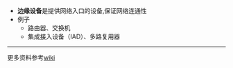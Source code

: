 

- **边缘设备**是提供网络入口的设备,保证网络连通性
- 例子
	- 路由器、交换机
	- 集成接入设备（IAD）、多路复用器

---
更多资料参考[wiki](https://zh.wikipedia.org/zh-cn/%E8%BE%B9%E7%BC%98%E8%AE%BE%E5%A4%87)